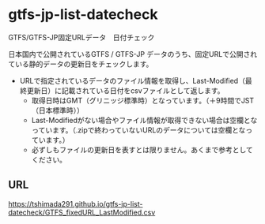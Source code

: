 # gtfs-jp-list-datecheck
GTFS/GTFS-JP固定URLデータ　日付チェック

日本国内で公開されているGTFS / GTFS-JP データのうち、固定URLで公開されている静的データの更新日をチェックします。
* URLで指定されているデータのファイル情報を取得し、Last-Modified（最終更新日）に記載されている日付をcsvファイルとして返します。
  * 取得日時はGMT（グリニッジ標準時）となっています。（＋9時間でJST（日本標準時））
  * Last-Modifiedがない場合やファイル情報が取得できない場合は空欄となっています。（.zipで終わっていないURLのデータについては空欄となっています。）
  * 必ずしもファイルの更新日を表すとは限りません。あくまで参考としてください。

## URL
https://tshimada291.github.io/gtfs-jp-list-datecheck/GTFS_fixedURL_LastModified.csv
